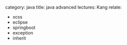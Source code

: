 category: java
title: java advanced
lectures: Kang
relate:
- xcss
- eclipse
- springboot
- exception
- inherit
